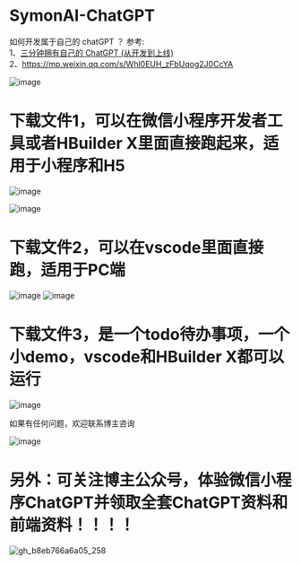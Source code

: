 # SymonAI-ChatGPT
如何开发属于自己的 chatGPT ？ 参考:   <br>
1、[三分钟拥有自己的 ChatGPT (从开发到上线)](https://mp.weixin.qq.com/s/XsQoeetQz_tPEfkBYKtNGg) <br> 2、https://mp.weixin.qq.com/s/Whl0EUH_zFbUqog2J0CcYA

 ![image](https://user-images.githubusercontent.com/59960005/232288289-d407b6bb-9725-4134-80f4-3cb5e166e95d.png)

 # 下载文件1，可以在微信小程序开发者工具或者HBuilder X里面直接跑起来，适用于小程序和H5
  
  ![image](https://user-images.githubusercontent.com/59960005/232288455-ebc60cd0-7eb8-4ffe-9f71-ac1a180c847e.png)
  
  ![image](https://user-images.githubusercontent.com/59960005/232288462-7fa89359-14b5-4ead-a437-04c324be3e29.png)

 # 下载文件2，可以在vscode里面直接跑，适用于PC端
  
  ![image](https://user-images.githubusercontent.com/59960005/232288557-266c55e3-ad90-4e1b-bd3b-b15678f27b31.png)
  ![image](https://user-images.githubusercontent.com/59960005/232288841-e38c5d6a-b171-4871-9195-6722eecae691.png)

 # 下载文件3，是一个todo待办事项，一个小demo，vscode和HBuilder X都可以运行
  
  ![image](https://user-images.githubusercontent.com/59960005/232288519-dfafaa78-ed26-4956-a461-3699436807de.png)
  
  
  如果有任何问题，欢迎联系博主咨询
  
 ![image](https://user-images.githubusercontent.com/59960005/232288935-2f7b024f-d874-4b28-93e9-b6000ab995d3.png) 

 # 另外：可关注博主公众号，体验微信小程序ChatGPT并领取全套ChatGPT资料和前端资料！！！！
 
![gh_b8eb766a6a05_258](https://user-images.githubusercontent.com/59960005/232289195-8af46b70-e9b0-4538-b7ef-79417a289253.jpg)
